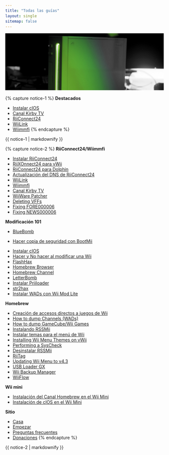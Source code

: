 ```yaml
---
title: "Todas las guías"
layout: single
sitemap: false
---
```


![Tutoriales](/images/WiiTutorials.jpg)

{% capture notice-1 %}
**Destacados**

+ [Instalar cIOS](cios)
+ [Canal Kirby TV](kirby-tv)
+ [RiiConnect24](riiconnect24)
+ [WiiLink](wiilink)
+ [Wiimmfi](wiimmfi)
{% endcapture %}
<div class="notice--info">{{ notice-1 | markdownify }}</div>

{% capture notice-2 %}
**RiiConnect24/Wiimmfi**
+ [Instalar RiiConnect24](riiconnect24)
+ [RiiXOnnect24 para vWii](riiconnect24-vwii)
+ [RiiConnect24 para Dolphin](riiconnect24-dolphin)
+ [Actualización del DNS de RiiConnect24](riiconnect24-dns-update)
+ [WiiLink](wiilink)
+ [Wiimmfi](wiimmfi)
+ [Canal Kirby TV](kirby-tv)
+ [WiiWare Patcher](wiiwarepatcher)
+ [Deleting VFFs](deleting-vffs)
+ [Fixing FORE000006](riiconnect24-batteryfix)
+ [Fixing NEWS000006](news000006)

**Modificación 101**
+ [BlueBomb](bluebomb)
* [Hacer copia de seguridad con BootMii](bootmii)
+ [Instalar cIOS](cios)
+ [Hacer y No hacer al modificar una Wii](dosanddonts)
+ [FlashHax](flashhax)
+ [Homebrew Browser](hbb)
+ [Homebrew Channel](hbc)
+ [LetterBomb](letterbomb)
+ [Instalar Priiloader](priiloader)
+ [str2hax](str2hax)
+ [Instalar WADs con Wii Mod Lite](wiimodlite)

**Homebrew**
+ [Creación de accesos directos a juegos de Wii](wiigsc)
+ [How to dump Channels (WADs)](dump-wads)
+ [How to dump GameCube/Wii Games](dump-games)
+ [Instalando RSSMii](rssmii)
+ [Instalar temas para el menú de Wii](themes)
+ [Installing Wii Menu Themes on vWii](themes-vwii)
+ [Performing a SysCheck](syscheck)
+ [Desinstalar RSSMii](rssmii-remove)
+ [RiiTag](riitag)
+ [Updating Wii Menu to v4.3](update)
+ [USB Loader GX](usbloadergx)
+ [Wii Backup Manager](wiibackupmanager)
+ [WiiFlow](wiiflow)

**Wii mini**
+ [Instalación del Canal Homebrew en el Wii Mini](hbc-mini)
+ [Instalación de cIOS en el Wii Mini](cios-mini)

**Sitio**
+ [Casa](/)
+ [Empezar](get-started)
+ [Preguntas frecuentes](faq)
+ [Donaciones](donations)
{% endcapture %}
<div class="notice--primary">{{ notice-2 | markdownify }}</div>
